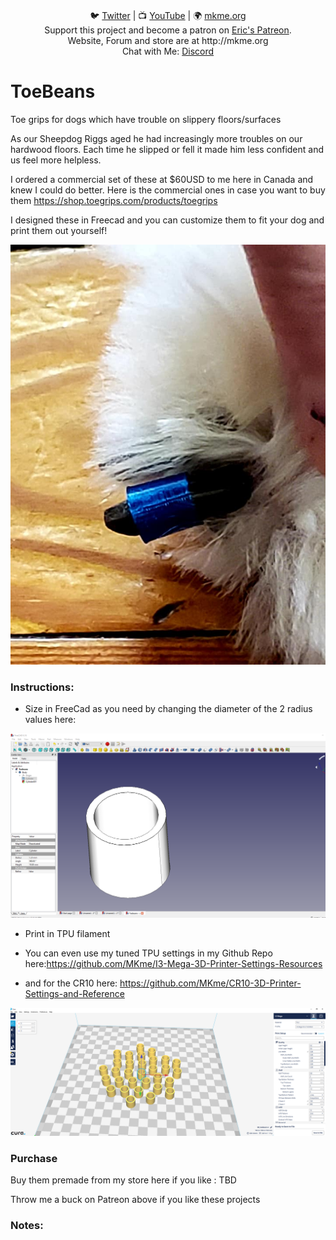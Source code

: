 
<p align="center">

<br>
🐦 <a href="https://twitter.com/mkmeorg">Twitter</a>
| 📺 <a href="https://www.youtube.com/mkmeorg">YouTube</a>
| 🌍 <a href="http://www.mkme.org">mkme.org</a><br>
Support this project and become a patron on <a href="http://mkme.org/patreon">Eric's Patreon</a>.<br>
Website, Forum and store are at http://mkme.org <br>
Chat with Me: <a href="https://discord.gg/j9S4Fgv">Discord</a></b>
</p>

# ToeBeans

Toe grips for dogs which have trouble on slippery floors/surfaces

As our Sheepdog Riggs aged he had increasingly more troubles on our hardwood floors.  Each time he slipped or fell it made him less confident and us feel more helpless. 

I ordered a commercial set of these at $60USD to me here in Canada and knew I could do better.  Here is the commercial ones in case you want to buy them https://shop.toegrips.com/products/toegrips

I designed these in Freecad and you can customize them to fit your dog and print them out yourself!  

<img src="https://github.com/MKme/ToeBeans/blob/main/pics/Prototype%20.jpg"/>



### Instructions:

- Size in FreeCad as you need by changing the diameter of the 2 radius values here: 

<img src="https://github.com/MKme/ToeBeans/blob/main/pics/2.PNG"/>

-  Print in TPU filament

- You can even use my tuned TPU settings in my Github Repo here:https://github.com/MKme/I3-Mega-3D-Printer-Settings-Resources  

- and for the CR10 here: https://github.com/MKme/CR10-3D-Printer-Settings-and-Reference

<img src="https://github.com/MKme/ToeBeans/blob/main/pics/1.PNG"/>

### Purchase

Buy them premade from my store here if you like : TBD

Throw me a buck on Patreon above if you like these projects

### Notes:



